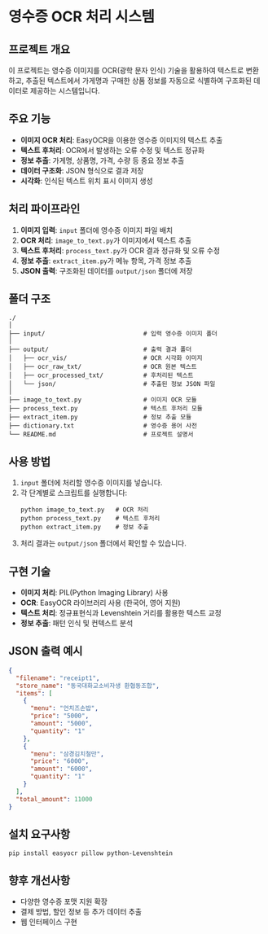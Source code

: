 # 영수증 OCR 처리 시스템

## 프로젝트 개요
이 프로젝트는 영수증 이미지를 OCR(광학 문자 인식) 기술을 활용하여 텍스트로 변환하고, 추출된 텍스트에서 가게명과 구매한 상품 정보를 자동으로 식별하여 구조화된 데이터로 제공하는 시스템입니다.

## 주요 기능
- **이미지 OCR 처리**: EasyOCR을 이용한 영수증 이미지의 텍스트 추출
- **텍스트 후처리**: OCR에서 발생하는 오류 수정 및 텍스트 정규화
- **정보 추출**: 가게명, 상품명, 가격, 수량 등 중요 정보 추출
- **데이터 구조화**: JSON 형식으로 결과 저장
- **시각화**: 인식된 텍스트 위치 표시 이미지 생성

## 처리 파이프라인
1. **이미지 입력**: `input` 폴더에 영수증 이미지 파일 배치
2. **OCR 처리**: `image_to_text.py`가 이미지에서 텍스트 추출
3. **텍스트 후처리**: `process_text.py`가 OCR 결과 정규화 및 오류 수정
4. **정보 추출**: `extract_item.py`가 메뉴 항목, 가격 정보 추출
5. **JSON 출력**: 구조화된 데이터를 `output/json` 폴더에 저장

## 폴더 구조
```
./
│
├── input/                           # 입력 영수증 이미지 폴더
│
├── output/                          # 출력 결과 폴더
│   ├── ocr_vis/                     # OCR 시각화 이미지
│   ├── ocr_raw_txt/                 # OCR 원본 텍스트
│   ├── ocr_processed_txt/           # 후처리된 텍스트
│   └── json/                        # 추출된 정보 JSON 파일
│
├── image_to_text.py                 # 이미지 OCR 모듈
├── process_text.py                  # 텍스트 후처리 모듈
├── extract_item.py                  # 정보 추출 모듈
├── dictionary.txt                   # 영수증 용어 사전
└── README.md                        # 프로젝트 설명서
```

## 사용 방법
1. `input` 폴더에 처리할 영수증 이미지를 넣습니다.
2. 각 단계별로 스크립트를 실행합니다:
   ```
   python image_to_text.py   # OCR 처리
   python process_text.py    # 텍스트 후처리
   python extract_item.py    # 정보 추출
   ```
3. 처리 결과는 `output/json` 폴더에서 확인할 수 있습니다.

## 구현 기술
- **이미지 처리**: PIL(Python Imaging Library) 사용
- **OCR**: EasyOCR 라이브러리 사용 (한국어, 영어 지원)
- **텍스트 처리**: 정규표현식과 Levenshtein 거리를 활용한 텍스트 교정
- **정보 추출**: 패턴 인식 및 컨텍스트 분석

## JSON 출력 예시
```json
{
  "filename": "receipt1",
  "store_name": "동국대화교소비자생 환협동조합",
  "items": [
    {
      "menu": "언치즈손밥",
      "price": "5000",
      "amount": "5000",
      "quantity": "1"
    },
    {
      "menu": "삼경김치철만",
      "price": "6000",
      "amount": "6000",
      "quantity": "1"
    }
  ],
  "total_amount": 11000
}
```

## 설치 요구사항
```
pip install easyocr pillow python-Levenshtein
```

## 향후 개선사항
- 다양한 영수증 포맷 지원 확장
- 결제 방법, 할인 정보 등 추가 데이터 추출
- 웹 인터페이스 구현
